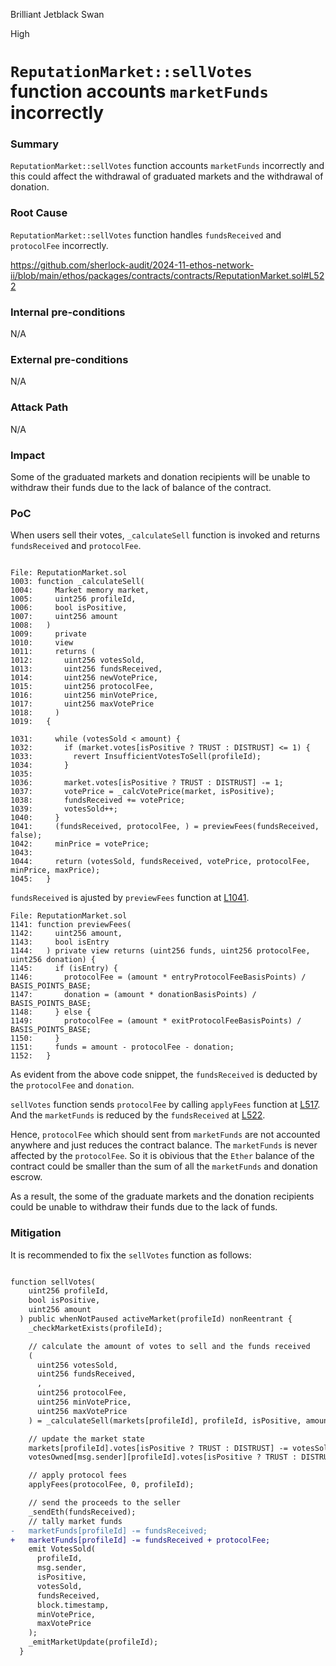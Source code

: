 Brilliant Jetblack Swan

High

# `ReputationMarket::sellVotes` function accounts `marketFunds` incorrectly

### Summary

`ReputationMarket::sellVotes` function accounts `marketFunds` incorrectly and this could affect the withdrawal of graduated markets and the withdrawal of donation.

### Root Cause

`ReputationMarket::sellVotes` function handles `fundsReceived` and `protocolFee` incorrectly.

https://github.com/sherlock-audit/2024-11-ethos-network-ii/blob/main/ethos/packages/contracts/contracts/ReputationMarket.sol#L522

### Internal pre-conditions

N/A

### External pre-conditions

N/A

### Attack Path

N/A

### Impact

Some of the graduated markets and donation recipients will be unable to withdraw their funds due to the lack of balance of the contract.

### PoC

When users sell their votes, `_calculateSell` function is invoked and returns `fundsReceived` and `protocolFee`.

```solidity

File: ReputationMarket.sol
1003: function _calculateSell(
1004:     Market memory market,
1005:     uint256 profileId,
1006:     bool isPositive,
1007:     uint256 amount
1008:   )
1009:     private
1010:     view
1011:     returns (
1012:       uint256 votesSold,
1013:       uint256 fundsReceived,
1014:       uint256 newVotePrice,
1015:       uint256 protocolFee,
1016:       uint256 minVotePrice,
1017:       uint256 maxVotePrice
1018:     )
1019:   {

1031:     while (votesSold < amount) {
1032:       if (market.votes[isPositive ? TRUST : DISTRUST] <= 1) {
1033:         revert InsufficientVotesToSell(profileId);
1034:       }
1035: 
1036:       market.votes[isPositive ? TRUST : DISTRUST] -= 1;
1037:       votePrice = _calcVotePrice(market, isPositive);
1038:       fundsReceived += votePrice;
1039:       votesSold++;
1040:     }
1041:     (fundsReceived, protocolFee, ) = previewFees(fundsReceived, false);
1042:     minPrice = votePrice;
1043: 
1044:     return (votesSold, fundsReceived, votePrice, protocolFee, minPrice, maxPrice);
1045:   }

```

`fundsReceived` is ajusted by `previewFees` function at [L1041](https://github.com/sherlock-audit/2024-11-ethos-network-ii/blob/main/ethos/packages/contracts/contracts/ReputationMarket.sol#L1041).

```solidity
File: ReputationMarket.sol
1141: function previewFees(
1142:     uint256 amount,
1143:     bool isEntry
1144:   ) private view returns (uint256 funds, uint256 protocolFee, uint256 donation) {
1145:     if (isEntry) {
1146:       protocolFee = (amount * entryProtocolFeeBasisPoints) / BASIS_POINTS_BASE;
1147:       donation = (amount * donationBasisPoints) / BASIS_POINTS_BASE;
1148:     } else {
1149:       protocolFee = (amount * exitProtocolFeeBasisPoints) / BASIS_POINTS_BASE;
1150:     }
1151:     funds = amount - protocolFee - donation;
1152:   }

```
As evident from the above code snippet, the `fundsReceived` is deducted by the `protocolFee` and `donation`.

`sellVotes` function sends `protocolFee` by calling `applyFees` function at [L517](https://github.com/sherlock-audit/2024-11-ethos-network-ii/blob/main/ethos/packages/contracts/contracts/ReputationMarket.sol#L517). And the `marketFunds` is reduced by the `fundsReceived` at [L522](https://github.com/sherlock-audit/2024-11-ethos-network-ii/blob/main/ethos/packages/contracts/contracts/ReputationMarket.sol#L522).

Hence, `protocolFee` which should sent from `marketFunds` are not accounted anywhere and just reduces the contract balance. The `marketFunds` is never affected by the `protocolFee`. So it is obivious that the `Ether` balance of the contract could be smaller than the sum of all the `marketFunds` and donation escrow.

As a result, the some of the graduate markets and the donation recipients could be unable to withdraw their funds due to the lack of funds.

### Mitigation

It is recommended to fix the `sellVotes` function as follows:

```diff

function sellVotes(
    uint256 profileId,
    bool isPositive,
    uint256 amount
  ) public whenNotPaused activeMarket(profileId) nonReentrant {
    _checkMarketExists(profileId);

    // calculate the amount of votes to sell and the funds received
    (
      uint256 votesSold,
      uint256 fundsReceived,
      ,
      uint256 protocolFee,
      uint256 minVotePrice,
      uint256 maxVotePrice
    ) = _calculateSell(markets[profileId], profileId, isPositive, amount);

    // update the market state
    markets[profileId].votes[isPositive ? TRUST : DISTRUST] -= votesSold;
    votesOwned[msg.sender][profileId].votes[isPositive ? TRUST : DISTRUST] -= votesSold;

    // apply protocol fees
    applyFees(protocolFee, 0, profileId);

    // send the proceeds to the seller
    _sendEth(fundsReceived);
    // tally market funds
-   marketFunds[profileId] -= fundsReceived; 
+   marketFunds[profileId] -= fundsReceived + protocolFee; 
    emit VotesSold(
      profileId,
      msg.sender,
      isPositive,
      votesSold,
      fundsReceived,
      block.timestamp,
      minVotePrice,
      maxVotePrice
    );
    _emitMarketUpdate(profileId);
  }
```